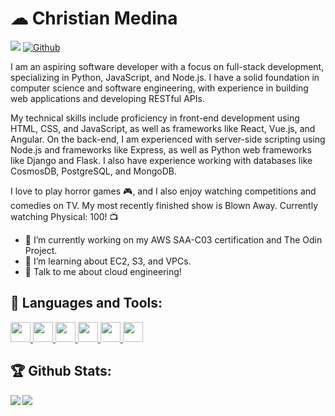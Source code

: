 # ☁ Christian Medina 
![](https://visitor-badge.laobi.icu/badge?page_id=cjmedina95.cjmedina95) [![Github](https://img.shields.io/github/followers/cjmedina95?label=Follow&style=social)](https://github.com/cjmedina95)
<!--
**cjmedina95/cjmedina95** is a ✨ _special_ ✨ repository because its `README.md` (this file) appears on your GitHub profile.

Here are some ideas to get you started:

- 🔭 I’m currently working on ...
- 🌱 I’m currently learning ...
- 👯 I’m looking to collaborate on ...
- 🤔 I’m looking for help with ...
- 💬 Ask me about ...
- 📫 How to reach me: ...
- 😄 Pronouns: ...
- ⚡ Fun fact: ...
-->

I am an aspiring software developer with a focus on full-stack development, specializing in Python, JavaScript, and Node.js. I have a solid foundation in computer science and software engineering, with experience in building web applications and developing RESTful APIs.

My technical skills include proficiency in front-end development using HTML, CSS, and JavaScript, as well as frameworks like React, Vue.js, and Angular. On the back-end, I am experienced with server-side scripting using Node.js and frameworks like Express, as well as Python web frameworks like Django and Flask. I also have experience working with databases like CosmosDB, PostgreSQL, and MongoDB.

I love to play horror games 🎮, and I also enjoy watching competitions and comedies on TV. My most recently finished show is Blown Away. Currently watching Physical: 100! 📺

* 🔭 I’m currently working on my AWS SAA-C03 certification and The Odin Project.
* 💭 I’m learning about EC2, S3, and VPCs.
* 💬 Talk to me about cloud engineering!

## 🧰 Languages and Tools:
<p>
<a href= https://github.com/https://github.com/cjmedina95?tab=repositories&q=&type=&language=python&sort= > <img width ='32px' height='32px' src ='https://raw.githubusercontent.com/rahulbanerjee26/githubAboutMeGenerator/main/icons/python.svg'> </a>
<a href= https://github.com/https://github.com/cjmedina95?tab=repositories&q=&type=&language=javascript&sort= > <img width ='32px' height='32px' src ='https://raw.githubusercontent.com/rahulbanerjee26/githubAboutMeGenerator/main/icons/javascript.svg'> </a>
<a href= https://github.com/https://github.com/cjmedina95?tab=repositories&q=&type=&language=html&sort= > <img width ='32px' height='32px' src ='https://raw.githubusercontent.com/rahulbanerjee26/githubAboutMeGenerator/main/icons/html.svg'> </a>
<a href= https://github.com/https://github.com/cjmedina95?tab=repositories&q=&type=&language=css&sort= > <img width ='32px' height='32px' src ='https://raw.githubusercontent.com/rahulbanerjee26/githubAboutMeGenerator/main/icons/css.svg'> </a>
<a href= https://github.com/https://github.com/cjmedina95?tab=repositories&q=&type=&language=aws&sort= > <img width ='32px' height='32px' src ='https://raw.githubusercontent.com/rahulbanerjee26/githubAboutMeGenerator/main/icons/aws.svg'> </a>
<a href= https://github.com/https://github.com/cjmedina95?tab=repositories&q=&type=&language=azure&sort= > <img width ='32px' height='32px' src ='https://raw.githubusercontent.com/rahulbanerjee26/githubAboutMeGenerator/main/icons/azure.svg'> </a>
</p>

## :trophy: Github Stats:

<div>
<a href="https://github-readme-stats.vercel.app/api?username=cjmedina95&theme=tokyonight">
  <img  align="left" src="https://github-readme-stats.vercel.app/api?username=cjmedina95&count_private=true&show_icons=true&theme=tokyonight" />
</a>
<a href="https://github-readme-stats.vercel.app/api/top-langs/?username=cjmedina95&hide=php&theme=tokyonight">
  <img align="left" src="https://github-readme-stats.vercel.app/api/top-langs/?username=cjmedina95&hide=php&theme=tokyonight" />
</a>
</div>
